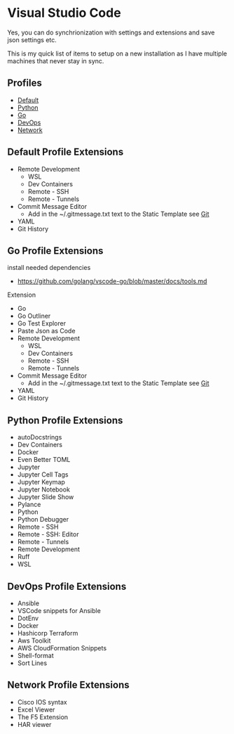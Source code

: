 # Visual Studio Code
Yes, you can do synchrionization with settings and extensions and save json settings etc.

This is my quick list of items to setup on a new installation as I have multiple machines that never stay in sync.

## Profiles
- [Default](#Default-Profile-Extensions)
- [Python](#Python-Profile-Extensions)
- [Go](#Go-Profile-Extensions)
- [DevOps](#DevOps-Profile-Extensions)
- [Network](#Network-Profile-Extensions)

## Default Profile Extensions
- Remote Development
  - WSL
  - Dev Containers
  - Remote - SSH
  - Remote - Tunnels
- Commit Message Editor
  - Add in the ~/.gitmessage.txt text to the Static Template see [Git](https://github.com/heathdbrown/research/wiki/Git)
- YAML
- Git History

## Go Profile Extensions
install needed dependencies
- https://github.com/golang/vscode-go/blob/master/docs/tools.md

Extension
- Go
- Go Outliner
- Go Test Explorer
- Paste Json as Code
- Remote Development
  - WSL
  - Dev Containers
  - Remote - SSH
  - Remote - Tunnels
- Commit Message Editor
  - Add in the ~/.gitmessage.txt text to the Static Template see [Git](https://github.com/heathdbrown/research/wiki/Git)
- YAML
- Git History

## Python Profile Extensions
- autoDocstrings
- Dev Containers
- Docker
- Even Better TOML
- Jupyter
- Jupyter Cell Tags
- Jupyter Keymap
- Jupyter Notebook
- Jupyter Slide Show
- Pylance
- Python
- Python Debugger
- Remote - SSH
- Remote - SSH: Editor
- Remote - Tunnels
- Remote Development
- Ruff
- WSL

## DevOps Profile Extensions
- Ansible
- VSCode snippets for Ansible
- DotEnv
- Docker
- Hashicorp Terraform
- Aws Toolkit
- AWS CloudFormation Snippets
- Shell-format
- Sort Lines

## Network Profile Extensions
- Cisco IOS syntax
- Excel Viewer
- The F5 Extension
- HAR viewer
